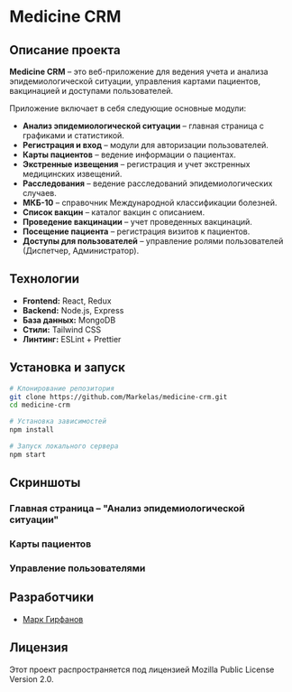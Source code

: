 # Medicine CRM

## Описание проекта
**Medicine CRM** – это веб-приложение для ведения учета и анализа эпидемиологической ситуации, управления картами пациентов, вакцинацией и доступами пользователей.

Приложение включает в себя следующие основные модули:
- **Анализ эпидемиологической ситуации** – главная страница с графиками и статистикой.
- **Регистрация и вход** – модули для авторизации пользователей.
- **Карты пациентов** – ведение информации о пациентах.
- **Экстренные извещения** – регистрация и учет экстренных медицинских извещений.
- **Расследования** – ведение расследований эпидемиологических случаев.
- **МКБ-10** – справочник Международной классификации болезней.
- **Список вакцин** – каталог вакцин с описанием.
- **Проведение вакцинации** – учет проведенных вакцинаций.
- **Посещение пациента** – регистрация визитов к пациентов.
- **Доступы для пользователей** – управление ролями пользователей (Диспетчер, Администратор).

## Технологии
- **Frontend:** React, Redux
- **Backend:** Node.js, Express
- **База данных:**  MongoDB
- **Стили:** Tailwind CSS
- **Линтинг:** ESLint + Prettier

## Установка и запуск
```bash
# Клонирование репозитория
git clone https://github.com/Markelas/medicine-crm.git
cd medicine-crm

# Установка зависимостей
npm install

# Запуск локального сервера
npm start
```

## Скриншоты
### Главная страница – "Анализ эпидемиологической ситуации"


### Карты пациентов


### Управление пользователями

## Разработчики
- [Марк Гирфанов](https://github.com/Markelas)

## Лицензия
Этот проект распространяется под лицензией Mozilla Public License Version 2.0.


